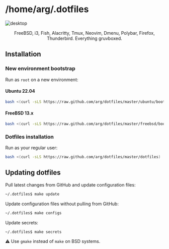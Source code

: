 # /home/arg/.dotfiles

![desktop](https://user-images.githubusercontent.com/1044277/167194297-f48bbc21-fd73-4840-8b16-e434b8f21082.png)

<p align="center">
FreeBSD, i3, Fish, Alacritty, Tmux, Neovim, Dmenu, Polybar, Firefox, Thunderbird. Everything gruvboxed.
</p>

## Installation

### New environment bootstrap

Run as `root` on a new environment:

#### Ubuntu 22.04

```bash
bash <(curl -sLS https://raw.github.com/arg/dotfiles/master/ubuntu/bootstrap)
```

#### FreeBSD 13.x

```bash
bash <(curl -sLS https://raw.github.com/arg/dotfiles/master/freebsd/bootstrap)
```

### Dotfiles installation

Run as your regular user:

```bash
bash <(curl -sLS https://raw.github.com/arg/dotfiles/master/dotfiles)
```

## Updating dotfiles

Pull latest changes from GitHub and update configuration files:

```bash
~/.dotfiles$ make update
```

Update configuration files without pulling from GitHub:

```bash
~/.dotfiles$ make configs
```

Update secrets:

```bash
~/.dotfiles$ make secrets
```

:warning: Use `gmake` instead of `make` on BSD systems.
